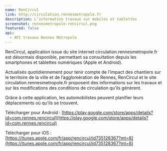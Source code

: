 ```yaml
---
name: RenCircul
link: http://circulation.rennesmetropole.fr
description: L’information travaux sur mobiles et tablettes
screenshot: rennesmetropole-rencircul.png
featured: false
api:
  - API travaux Rennes Métropole
---
```


RenCircul, application issue du site internet circulation.rennesmetropole.fr est désormais disponible, permettant sa consultation depuis les smartphones et tablettes numériques (Apple et Android).

Actualisés quotidiennement pour tenir compte de l’impact des chantiers sur le territoire de la ville et de l’agglomération de Rennes, RenCircul et le site circulation.rennesmetropole.fr proposent des informations sur les travaux et sur les modifications des conditions de circulation qu’ils génèrent.

Grâce à cette application, les automobilistes peuvent planifier leurs déplacements où qu’ils se trouvent.

Télécharger pour Androïd : [https://play.google.com/store/apps/details?id=com.rennes.rencircul](https://play.google.com/store/apps/details?id=com.rennes.rencircul)

Télécharger pour iOS : [https://itunes.apple.com/fr/app/rencircul/id735128367?mt=8](https://itunes.apple.com/fr/app/rencircul/id735128367?mt=8)
